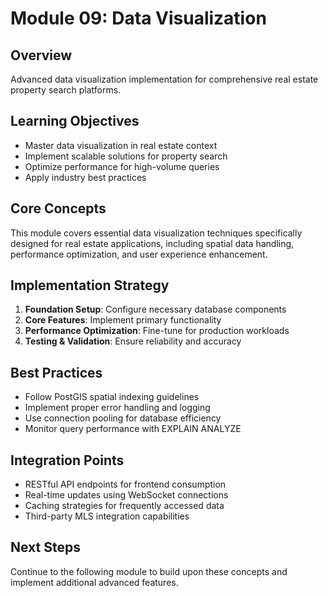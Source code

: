 # Module 09: Data Visualization

## Overview
Advanced data visualization implementation for comprehensive real estate property search platforms.

## Learning Objectives
- Master data visualization in real estate context
- Implement scalable solutions for property search
- Optimize performance for high-volume queries
- Apply industry best practices

## Core Concepts
This module covers essential data visualization techniques specifically designed for real estate applications, including spatial data handling, performance optimization, and user experience enhancement.

## Implementation Strategy
1. **Foundation Setup**: Configure necessary database components
2. **Core Features**: Implement primary functionality
3. **Performance Optimization**: Fine-tune for production workloads
4. **Testing & Validation**: Ensure reliability and accuracy

## Best Practices
- Follow PostGIS spatial indexing guidelines
- Implement proper error handling and logging
- Use connection pooling for database efficiency
- Monitor query performance with EXPLAIN ANALYZE

## Integration Points
- RESTful API endpoints for frontend consumption
- Real-time updates using WebSocket connections
- Caching strategies for frequently accessed data
- Third-party MLS integration capabilities

## Next Steps
Continue to the following module to build upon these concepts and implement additional advanced features.

